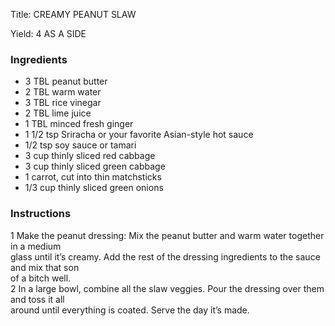 <!DOCTYPE HTML PUBLIC "-//W3C//DTD HTML 4.0 Transitional//EN">
<html>
  <head>
  <title>CREAMY PEANUT SLAW</title><link rel='stylesheet' href='style.css' type='text/css'><meta http-equiv="Content-Style-Stype" content="text/css">
     <meta http-equiv="Content-Type" content="text/html;charset=utf-8">
     </head><body><div class="recipe" itemscope itemtype="http://schema.org/Recipe"><div class='header'><p class="title"><span class="label">Title:</span> <span itemprop="name">CREAMY PEANUT SLAW</span></p>
<p class="yields"><span class="label">Yield:</span> <span itemprop="recipeYield">4 AS A SIDE</span></p>
</div><div class="ing"><h3>Ingredients</h3><ul class="ing"><li class="ing" itemprop="ingredients">3 TBL peanut butter </li>
<li class="ing" itemprop="ingredients">2 TBL warm water </li>
<li class="ing" itemprop="ingredients">3 TBL rice vinegar </li>
<li class="ing" itemprop="ingredients">2 TBL lime juice </li>
<li class="ing" itemprop="ingredients">1 TBL minced fresh ginger </li>
<li class="ing" itemprop="ingredients">1 1/2 tsp Sriracha or your favorite Asian-style hot sauce </li>
<li class="ing" itemprop="ingredients">1/2 tsp soy sauce or tamari </li>
<li class="ing" itemprop="ingredients">3 cup thinly sliced red cabbage </li>
<li class="ing" itemprop="ingredients">3 cup thinly sliced green cabbage </li>
<li class="ing" itemprop="ingredients">1 carrot, cut into thin matchsticks </li>
<li class="ing" itemprop="ingredients">1/3 cup thinly sliced green onions </li>
</ul>
</div>
<div class="instructions"><h3 class="Instructions">Instructions</h3><div itemprop="recipeInstructions"><p>1 Make the peanut dressing: Mix the peanut butter and warm water together in a medium<br>glass until it’s creamy. Add the rest of the dressing ingredients to the sauce and mix that son<br>of a bitch well.<br>2 In a large bowl, combine all the slaw veggies. Pour the dressing over them and toss it all<br>around until everything is coated. Serve the day it’s made.</p></div></div></div>

</body>
</html>